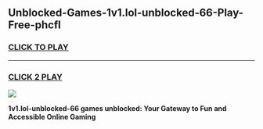
## Unblocked-Games-1v1.lol-unblocked-66-Play-Free-phcfl
<h3>
<a href="https://premium76.site?title=1v1.lol-unblocked-66&ref=23A">CLICK TO PLAY</a></h3>
<hr>

<h3>
<a href="https://premium76.site?title=1v1.lol-unblocked-66&ref=23A">CLICK 2 PLAY</a>
  
</h3>

<a href="https://premium76.site?title=1v1.lol-unblocked-66&ref=23A"><img src="https://clearcache.store/games.png"></a>


**1v1.lol-unblocked-66 games unblocked: Your Gateway to Fun and Accessible Online Gaming**

